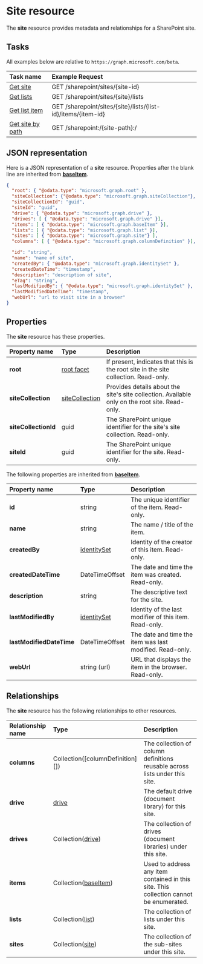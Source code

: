 # Site resource

The **site** resource provides metadata and relationships for a SharePoint site.

## Tasks

All examples below are relative to `https://graph.microsoft.com/beta`.

| Task name            | Example Request
|:---------------------|:------------------------------------------------------
| [Get site][]         | GET /sharepoint/sites/{site-id}
| [Get lists][]        | GET /sharepoint/sites/{site}/lists
| [Get list item][]    | GET /sharepoint/sites/{site}/lists/{list-id}/items/{item-id}
| [Get site by path][] | GET /sharepoint:/{site-path}:/

[Get site]: ../api/site_get.md
[Get site by path]: ../api/baseItem_getByUrl.md
[Get lists]: ../api/lists_list.md
[Get list item]: ../api/listItem_get.md

## JSON representation

Here is a JSON representation of a **site** resource.
Properties after the blank line are inherited from **[baseItem][]**.
<!-- { "blockType": "resource", "@odata.type": "microsoft.graph.site",
       "keyProperty": "id", "optionalProperties": [ ] } -->

```json
{
  "root": { "@odata.type": "microsoft.graph.root" },
  "siteCollection": {"@odata.type": "microsoft.graph.siteCollection"},
  "siteCollectionId": "guid",
  "siteId": "guid",
  "drive": { "@odata.type": "microsoft.graph.drive" },
  "drives": [ { "@odata.type": "microsoft.graph.drive" }],
  "items": [ { "@odata.type": "microsoft.graph.baseItem" }],
  "lists": [ { "@odata.type": "microsoft.graph.list" }],
  "sites": [ { "@odata.type": "microsoft.graph.site"} ],
  "columns": [ { "@odata.type": "microsoft.graph.columnDefinition" }],

  "id": "string",
  "name": "name of site",
  "createdBy": { "@odata.type": "microsoft.graph.identitySet" },
  "createdDateTime": "timestamp",
  "description": "description of site",
  "eTag": "string",
  "lastModifiedBy": { "@odata.type": "microsoft.graph.identitySet" },
  "lastModifiedDateTime": "timestamp",
  "webUrl": "url to visit site in a browser"
}
```

## Properties

The **site** resource has these properties.

| Property name        | Type                    | Description
|:---------------------|:------------------------|:---------------------------------
| **root**             | [root facet][rootfacet] | If present, indicates that this is the root site in the site collection. Read-only.
| **siteCollection**   | [siteCollection][]      | Provides details about the site's site collection. Available only on the root site. Read-only.
| **siteCollectionId** | guid                    | The SharePoint unique identifier for the site's site collection. Read-only.
| **siteId**           | guid                    | The SharePoint unique identifier for the site. Read-only.

The following properties are inherited from **[baseItem][]**.

| Property name            | Type             | Description
|:-------------------------|:-----------------|:-------------------------------
| **id**                   | string           | The unique identifier of the item. Read-only.
| **name**                 | string           | The name / title of the item.
| **createdBy**            | [identitySet][]  | Identity of the creator of this item. Read-only.
| **createdDateTime**      | DateTimeOffset   | The date and time the item was created. Read-only.
| **description**          | string           | The descriptive text for the site.
| **lastModifiedBy**       | [identitySet][]  | Identity of the last modifier of this item. Read-only.
| **lastModifiedDateTime** | DateTimeOffset   | The date and time the item was last modified. Read-only.
| **webUrl**               | string (url)     | URL that displays the item in the browser. Read-only.

## Relationships

The **site** resource has the following relationships to other resources.

| Relationship name | Type                             | Description
|:------------------|:---------------------------------|:----------------------
| **columns**       | Collection([columnDefinition][]) | The collection of column definitions reusable across lists under this site.
| **drive**         | [drive][]                        | The default drive (document library) for this site.
| **drives**        | Collection([drive][])            | The collection of drives (document libraries) under this site.
| **items**         | Collection([baseItem][])         | Used to address any item contained in this site. This collection cannot be enumerated.
| **lists**         | Collection([list][])             | The collection of lists under this site.
| **sites**         | Collection([site][])             | The collection of the sub-sites under this site.

[column]: columnDefinition.md
[baseItem]: baseItem.md
[drive]: drive.md
[identitySet]: identitySet.md
[list]: list.md
[rootfacet]: rootFacet.md
[site]: site.md
[siteCollection]: siteCollection.md

<!-- {
  "type": "#page.annotation",
  "description": "",
  "keywords": "",
  "section": "documentation",
  "tocPath": "Resources/Site",
  "tocBookmarks": {
    "Site": "#"
  }
} -->
